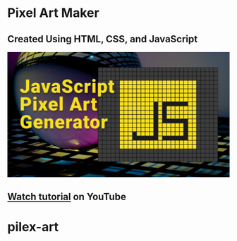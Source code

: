 # Pixel Art Maker
## Created Using HTML, CSS, and JavaScript
![preview](preview.png)
## [Watch tutorial](https://youtu.be/wZZyhrJxZRU) on YouTube
# pilex-art
